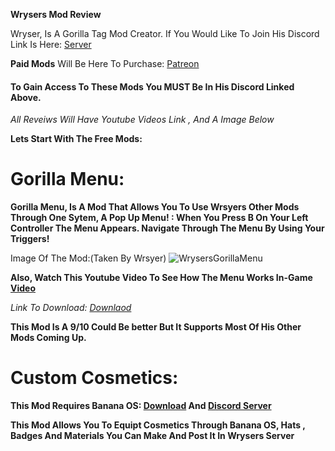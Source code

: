 **Wrysers Mod Review**

Wryser, Is A Gorilla Tag Mod Creator. If You Would Like To Join His Discord Link Is Here: [Server](https://discord.gg/Ej3YUXduf5)

**Paid Mods** Will Be Here To Purchase: [Patreon](https://www.patreon.com/wryser)
#### To Gain Access To These Mods You MUST Be In His Discord Linked Above.

*All Reveiws Will Have Youtube Videos Link , And A Image Below*

**Lets Start With The Free Mods:**

# Gorilla Menu:
**Gorilla Menu, Is A Mod That Allows You To Use Wrsyers Other Mods Through One Sytem, A Pop Up Menu! : When You Press B On Your Left Controller The Menu Appears. Navigate Through The Menu By Using Your Triggers!**

Image Of The Mod:(Taken By Wrsyer)
![WrysersGorillaMenu](https://github.com/user-attachments/assets/b8336405-3302-4746-89f2-e279ef462765)

**Also, Watch This Youtube Video To See How The Menu Works In-Game [Video]()**

*Link To Download: [Downlaod](https://github.com/wryser/Gorilla-Menu/releases/tag/1.0.0)*

**This Mod Is A 9/10 Could Be better But It Supports Most Of His Other Mods Coming Up.**

# Custom Cosmetics:
**This Mod Requires Banana OS: [Download](https://github.com/HuskyGT/Banana-OS/releases/tag/1.0.7) And [Discord Server](https://discord.gg/bananaos)**

**This Mod Allows You To Equipt Cosmetics Through Banana OS, Hats , Badges And Materials You Can Make And Post It In Wrysers Server**


